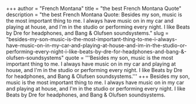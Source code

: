 +++
author = "French Montana"
title = "the best French Montana Quote"
description = "the best French Montana Quote: Besides my son, music is the most important thing to me. I always have music on in my car and playing at house, and I'm in the studio or performing every night. I like Beats by Dre for headphones, and Bang & Olufsen soundsystems."
slug = "besides-my-son-music-is-the-most-important-thing-to-me-i-always-have-music-on-in-my-car-and-playing-at-house-and-im-in-the-studio-or-performing-every-night-i-like-beats-by-dre-for-headphones-and-bang-&-olufsen-soundsystems"
quote = '''Besides my son, music is the most important thing to me. I always have music on in my car and playing at house, and I'm in the studio or performing every night. I like Beats by Dre for headphones, and Bang & Olufsen soundsystems.'''
+++
Besides my son, music is the most important thing to me. I always have music on in my car and playing at house, and I'm in the studio or performing every night. I like Beats by Dre for headphones, and Bang & Olufsen soundsystems.
